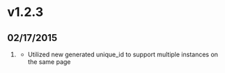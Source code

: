 # v1.2.3
## 02/17/2015

1. [](#improved)
    * Utilized new generated unique_id to support multiple instances on the same page

